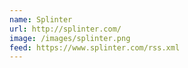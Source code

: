 ```yaml
---
name: Splinter
url: http://splinter.com/
image: /images/splinter.png
feed: https://www.splinter.com/rss.xml
---
```

